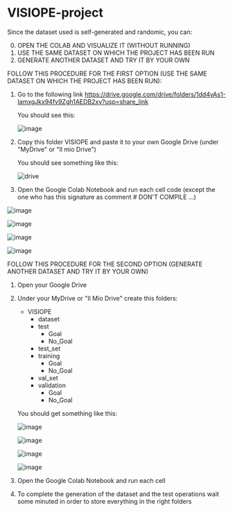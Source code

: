 # VISIOPE-project

Since the dataset used is self-generated and randomic, you can:

0) OPEN THE COLAB AND VISUALIZE IT (WITHOUT RUNNING)
1) USE THE SAME DATASET ON WHICH THE PROJECT HAS BEEN RUN
2) GENERATE ANOTHER DATASET AND TRY IT BY YOUR OWN

FOLLOW THIS PROCEDURE FOR THE FIRST OPTION (USE THE SAME DATASET ON WHICH THE PROJECT HAS BEEN RUN):

1) Go to the following link https://drive.google.com/drive/folders/1dd4yAs1-IamxgJkx94fv9Zgh1AEDB2xy?usp=share_link 
   
   You should see this:
   
   ![image](https://github.com/alessiapontiggia/VISIOPE-project/assets/102748217/53a872a4-b588-4e51-80fe-ec9d203e88d0)
  

2) Copy this folder VISIOPE and paste it to your own Google Drive (under "MyDrive" or "Il mio Drive")

   You should see something like this:
  
   ![drive](https://github.com/alessiapontiggia/VISIOPE-project/assets/102748217/dc01063c-cbeb-43cf-9c12-bf3cc317f669)
  
 
3) Open the Google Colab Notebook and run each cell code (except the one who has this signature as comment # DON'T COMPILE ...)
  
  ![image](https://github.com/alessiapontiggia/VISIOPE-project/assets/102748217/9c60580d-5027-4339-901b-4f99ce614afa)

  ![image](https://github.com/alessiapontiggia/VISIOPE-project/assets/102748217/065c9ce9-3c59-4802-8ccb-b9576ee0d3fd)
  
  ![image](https://github.com/alessiapontiggia/VISIOPE-project/assets/102748217/de425198-c3b1-4112-82dc-0ddc276875f8)
  
  ![image](https://github.com/alessiapontiggia/VISIOPE-project/assets/102748217/32568cb4-c418-417a-af72-e5f74d6e57f5)

   
      
  
FOLLOW THIS PROCEDURE FOR THE SECOND OPTION (GENERATE ANOTHER DATASET AND TRY IT BY YOUR OWN)

1) Open your Google Drive
2) Under your MyDrive or "Il Mio Drive" create this folders:
    - VISIOPE
      - dataset
      - test 
        - Goal
        - No_Goal
      - test_set
      - training
        - Goal
        - No_Goal
      - val_set
      - validation
        - Goal
        - No_Goal
   
   You should get something like this:
   
   ![image](https://github.com/alessiapontiggia/VISIOPE-project/assets/102748217/53a872a4-b588-4e51-80fe-ec9d203e88d0)
   
   ![image](https://github.com/alessiapontiggia/VISIOPE-project/assets/102748217/d831f1d5-4c72-4f8a-814d-f6e1790fe166)

   ![image](https://github.com/alessiapontiggia/VISIOPE-project/assets/102748217/384bfd8e-ff48-46ef-b635-dc2669f598b2)

   ![image](https://github.com/alessiapontiggia/VISIOPE-project/assets/102748217/df8585b9-779a-41ea-a9f2-77724aaaad4c)

3) Open the Google Colab Notebook and run each cell
4) To complete the generation of the dataset and the test operations wait some minuted in order to store everything in the right folders


